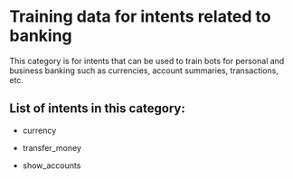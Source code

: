 # Training data for intents related to banking
This category is for intents that can be used to train bots for personal and business banking such as currencies, account summaries, transactions, etc.

## List of intents in this category:

 * currency

 * transfer_money

 * show_accounts
